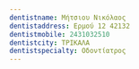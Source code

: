 ```yaml
---
dentistname: Μήτσιου Νικόλαος
dentistaddress: Ερμού 12 42132
dentistmobile: 2431032510
dentistcity: ΤΡΙΚΑΛΑ
dentistspecialty: Οδοντίατρος
---
```

